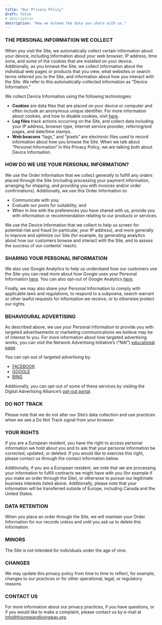 ```yaml
---
title: "Our Privacy Policy"
draft: false
# description
description: "How we esteem the data you share with us."
---
```


### THE PERSONAL INFORMATION WE COLLECT

When you visit the Site, we automatically collect certain information about your device, including information about your web browser, IP address, time zone, and some of the cookies that are installed on your device. Additionally, as you browse the Site, we collect information about the individual web pages or products that you view, what websites or search terms referred you to the Site, and information about how you interact with the Site. We refer to this automatically-collected information as “Device Information.”

We collect Device Information using the following technologies:

* **Cookies** are data files that are placed on your device or computer and often include an anonymous unique identifier. For more information about cookies, and how to disable cookies, visit [here](http://www.allaboutcookies.org).
* **Log files** track actions occurring on the Site, and collect data including your IP address, browser type, Internet service provider, referring/exit pages, and date/time stamps.
* **Web beacons** “tags,” and “pixels” are electronic files used to record information about how you browse the Site.
  When we talk about “Personal Information” in this Privacy Policy, we are talking both about Device Information.

### HOW DO WE USE YOUR PERSONAL INFORMATION?

We use the Order Information that we collect generally to fulfill any orders placed through the Site (including processing your payment information, arranging for shipping, and providing you with invoices and/or order confirmations).
Additionally, we use this Order Information to:

* Communicate with you;
* Evaluate our posts for suitability; and
* When in line with the preferences you have shared with us, provide you with information or recommendation relating to our products or services.

We use the Device Information that we collect to help us screen for potential risk and fraud (in particular, your IP address), and more generally to improve and optimize our Site (for example, by generating analytics about how our customers browse and interact with the Site, and to assess the success of our contents' reach).

### SHARING YOUR PERSONAL INFORMATION

We also use Google Analytics to help us understand how our customers use the Site–you can read more about how Google uses your Personal Information [here](https://www.google.com/intl/en/policies/privacy/).  You can also opt-out of Google Analytics [here](https://tools.google.com/dlpage/gaoptout).

Finally, we may also share your Personal Information to comply with applicable laws and regulations, to respond to a subpoena, search warrant or other lawful requests for information we receive, or to otherwise protect our rights.

### BEHAVIOURAL ADVERTISING

As described above, we use your Personal Information to provide you with targeted advertisements or marketing communications we believe may be of interest to you.  For more information about how targeted advertising works, you can visit the Network Advertising Initiative’s (“NAI”) [educational page](http://www.networkadvertising.org/understanding-online-advertising/how-does-it-work).

You can opt-out of targeted advertising by:

* [FACEBOOK](https://www.facebook.com/settings/?tab=ads)
* [GOOGLE](https://www.google.com/settings/ads/anonymous)
* [BING](https://advertise.bingads.microsoft.com/en-us/resources/policies/personalized-ads)

Additionally, you can opt-out of some of these services by visiting the Digital Advertising Alliance’s [opt-out portal](http://optout.aboutads.info/).

### DO NOT TRACK

Please note that we do not alter our Site’s data collection and use practices when we see a Do Not Track signal from your browser.

### YOUR RIGHTS

If you are a European resident, you have the right to access personal information we hold about you and to ask that your personal information be corrected, updated, or deleted. If you would like to exercise this right, please contact us through the contact information below.

Additionally, if you are a European resident, we note that we are processing your information to fulfill contracts we might have with you (for example if you make an order through the Site), or otherwise to pursue our legitimate business interests listed above.  Additionally, please note that your information will be transferred outside of Europe, including Canada and the United States.

### DATA RETENTION

When you place an order through the Site, we will maintain your Order Information for our records unless and until you ask us to delete this information.

### MINORS

The Site is not intended for individuals under the age of nine.

### CHANGES

We may update this privacy policy from time to time to reflect, for example, changes to our practices or for other operational, legal, or regulatory reasons.

### CONTACT US

For more information about our privacy practices, if you have questions, or if you would like to make a complaint, please contact us by e-mail at [info@thisnewandlivingway.org](mailto:info@thisnewandlivingway.org).